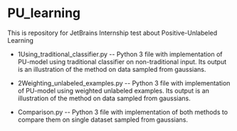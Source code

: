 # PU_learning
 This is repository for JetBrains Internship test about Positive-Unlabeled Learning
 
 * 1Using_traditional_classifier.py -- Python 3 file with implementation of PU-model using traditional classifier on non-traditional input. Its output is an illustration of the method on data sampled from gaussians.
 
 * 2Weighting_unlabeled_examples.py -- Python 3 file with implementation of PU-model using weighted unlabeled examples. Its output is an illustration of the method on data sampled from gaussians.
 
 * Comparison.py -- Python 3 file with implementation of both methods to compare them on single dataset sampled from gaussians. 
